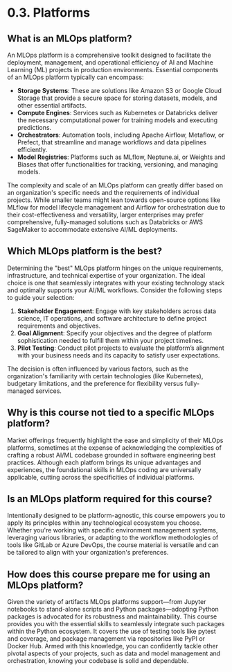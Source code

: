 # 0.3. Platforms

## What is an MLOps platform?

An MLOps platform is a comprehensive toolkit designed to facilitate the deployment, management, and operational efficiency of AI and Machine Learning (ML) projects in production environments. Essential components of an MLOps platform typically can encompass:

- **Storage Systems**: These are solutions like Amazon S3 or Google Cloud Storage that provide a secure space for storing datasets, models, and other essential artifacts.
- **Compute Engines**: Services such as Kubernetes or Databricks deliver the necessary computational power for training models and executing predictions.
- **Orchestrators**: Automation tools, including Apache Airflow, Metaflow, or Prefect, that streamline and manage workflows and data pipelines efficiently.
- **Model Registries**: Platforms such as MLflow, Neptune.ai, or Weights and Biases that offer functionalities for tracking, versioning, and managing models.

The complexity and scale of an MLOps platform can greatly differ based on an organization's specific needs and the requirements of individual projects. While smaller teams might lean towards open-source options like MLflow for model lifecycle management and Airflow for orchestration due to their cost-effectiveness and versatility, larger enterprises may prefer comprehensive, fully-managed solutions such as Databricks or AWS SageMaker to accommodate extensive AI/ML deployments.

## Which MLOps platform is the best?

Determining the "best" MLOps platform hinges on the unique requirements, infrastructure, and technical expertise of your organization. The ideal choice is one that seamlessly integrates with your existing technology stack and optimally supports your AI/ML workflows. Consider the following steps to guide your selection:

1. **Stakeholder Engagement**: Engage with key stakeholders across data science, IT operations, and software architecture to define project requirements and objectives.
2. **Goal Alignment**: Specify your objectives and the degree of platform sophistication needed to fulfill them within your project timelines.
3. **Pilot Testing**: Conduct pilot projects to evaluate the platform’s alignment with your business needs and its capacity to satisfy user expectations.

The decision is often influenced by various factors, such as the organization's familiarity with certain technologies (like Kubernetes), budgetary limitations, and the preference for flexibility versus fully-managed services.

## Why is this course not tied to a specific MLOps platform?

Market offerings frequently highlight the ease and simplicity of their MLOps platforms, sometimes at the expense of acknowledging the complexities of crafting a robust AI/ML codebase grounded in software engineering best practices. Although each platform brings its unique advantages and experiences, the foundational skills in MLOps coding are universally applicable, cutting across the specificities of individual platforms.

## Is an MLOps platform required for this course?

Intentionally designed to be platform-agnostic, this course empowers you to apply its principles within any technological ecosystem you choose. Whether you're working with specific environment management systems, leveraging various libraries, or adapting to the workflow methodologies of tools like GitLab or Azure DevOps, the course material is versatile and can be tailored to align with your organization's preferences.

## How does this course prepare me for using an MLOps platform?

Given the variety of artifacts MLOps platforms support—from Jupyter notebooks to stand-alone scripts and Python packages—adopting Python packages is advocated for its robustness and maintainability. This course provides you with the essential skills to seamlessly integrate such packages within the Python ecosystem. It covers the use of testing tools like pytest and coverage, and package management via repositories like PyPI or Docker Hub. Armed with this knowledge, you can confidently tackle other pivotal aspects of your projects, such as data and model management and orchestration, knowing your codebase is solid and dependable.